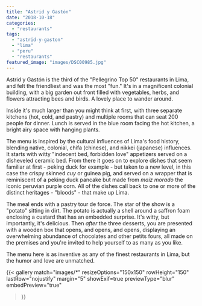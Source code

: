```yaml
---
title: "Astrid y Gastón"
date: "2018-10-18"
categories: 
  - "restaurants"
tags: 
  - "astrid-y-gaston"
  - "lima"
  - "peru"
  - "restaurants"
featured_image: "images/DSC00985.jpg"
---
```

Astrid y Gastón is the third of the "Pellegrino Top 50" restaurants in
Lima, and felt the friendliest and was the most "fun." It's in a
magnificent colonial building, with a big garden out front filled with
vegetables, herbs, and flowers attracting bees and birds. A lovely
place to wander around.

Inside it's much larger than you might think at first, with three
separate kitchens (hot, cold, and pastry) and multiple rooms that can
seat 200 people for dinner. Lunch is served in the blue room facing
the hot kitchen, a bright airy space with hanging plants.

The menu is inspired by the cultural influences of Lima's food
history, blending native, colonial, chifa (chinese), and nikkei
(japanese) influences. It starts with witty "indecent bed, forbidden
love" appetizers served on a disheveled ceramic bed. From there it
goes on to explore dishes that seem familiar at first - peking duck
for example - but taken to a new level, in this case the crispy
skinned _cuy_ or guinea pig, and served on a wrapper that is
reminiscent of a peking duck pancake but made from _maíz morado_ the
iconic peruvian purple corn. All of the dishes call back to one or
more of the distinct heritages - "bloods" - that make up Lima.

The meal ends with a pastry tour de force. The star of the show is a
"potato" sitting in dirt. The potato is actually a shell around a
saffron foam enclosing a custard that has an embedded surprise. It's
witty, but importantly, it's delicious. Then _after_ the three
desserts, you are presented with a wooden box that opens, and opens,
and opens, displaying an overwhelming abundance of chocolates and
other petits fours, all made on the premises and you're invited to
help yourself to as many as you like.

The menu here is as inventive as any of the finest restaurants in
Lima, but the humor and love are unmatched.

{{< gallery
      match="images/*"
      resizeOptions="150x150"
      rowHeight="150"
      lastRow="nojustify"
      margin="5"
      showExif=true
      previewType="blur"
      embedPreview="true"
>}}
